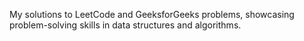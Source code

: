 My solutions to LeetCode and GeeksforGeeks problems, showcasing problem-solving skills in data structures and algorithms.
